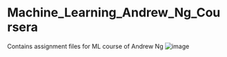 # Machine_Learning_Andrew_Ng_Coursera
Contains assignment files for ML course of Andrew Ng
![image](https://user-images.githubusercontent.com/81178989/127544964-4d62430b-e16e-43e8-8b94-c2691b493556.png)
